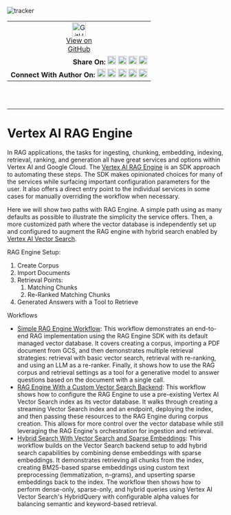 ![tracker](https://us-central1-vertex-ai-mlops-369716.cloudfunctions.net/pixel-tracking?path=statmike%2Fvertex-ai-mlops%2FApplied+GenAI%2Frag-engine&file=readme.md)
<!--- header table --->
<table>
<tr>     
  <td style="text-align: center">
    <a href="https://github.com/statmike/vertex-ai-mlops/blob/main/Applied%20GenAI/rag-engine/readme.md">
      <img width="32px" src="https://www.svgrepo.com/download/217753/github.svg" alt="GitHub logo">
      <br>View on<br>GitHub
    </a>
  </td>
</tr>
<tr>
  <td style="text-align: right">
    <b>Share On: </b> 
    <a href="https://www.linkedin.com/sharing/share-offsite/?url=https://github.com/statmike/vertex-ai-mlops/blob/main/Applied%2520GenAI/rag-engine/readme.md"><img src="https://upload.wikimedia.org/wikipedia/commons/8/81/LinkedIn_icon.svg" alt="Linkedin Logo" width="20px"></a> 
    <a href="https://reddit.com/submit?url=https://github.com/statmike/vertex-ai-mlops/blob/main/Applied%2520GenAI/rag-engine/readme.md"><img src="https://redditinc.com/hubfs/Reddit%20Inc/Brand/Reddit_Logo.png" alt="Reddit Logo" width="20px"></a> 
    <a href="https://bsky.app/intent/compose?text=https://github.com/statmike/vertex-ai-mlops/blob/main/Applied%2520GenAI/rag-engine/readme.md"><img src="https://upload.wikimedia.org/wikipedia/commons/7/7a/Bluesky_Logo.svg" alt="BlueSky Logo" width="20px"></a> 
    <a href="https://twitter.com/intent/tweet?url=https://github.com/statmike/vertex-ai-mlops/blob/main/Applied%2520GenAI/rag-engine/readme.md"><img src="https://upload.wikimedia.org/wikipedia/commons/5/5a/X_icon_2.svg" alt="X (Twitter) Logo" width="20px"></a> 
  </td>
</tr>
<tr>
  <td style="text-align: right">
    <b>Connect With Author On: </b> 
    <a href="https://www.linkedin.com/in/statmike"><img src="https://upload.wikimedia.org/wikipedia/commons/8/81/LinkedIn_icon.svg" alt="Linkedin Logo" width="20px"></a>
    <a href="https://www.github.com/statmike"><img src="https://www.svgrepo.com/download/217753/github.svg" alt="GitHub Logo" width="20px"></a> 
    <a href="https://www.youtube.com/@statmike-channel"><img src="https://upload.wikimedia.org/wikipedia/commons/f/fd/YouTube_full-color_icon_%282024%29.svg" alt="YouTube Logo" width="20px"></a>
    <a href="https://bsky.app/profile/statmike.bsky.social"><img src="https://upload.wikimedia.org/wikipedia/commons/7/7a/Bluesky_Logo.svg" alt="BlueSky Logo" width="20px"></a> 
    <a href="https://x.com/statmike"><img src="https://upload.wikimedia.org/wikipedia/commons/5/5a/X_icon_2.svg" alt="X (Twitter) Logo" width="20px"></a>
  </td>
</tr>
</table><br/><br/>

---
# Vertex AI RAG Engine

In RAG applications, the tasks for ingesting, chunking, embedding, indexing, retrieval, ranking, and generation all have great services and options within Vertex AI and Google Cloud. The [Vertex AI RAG Engine](https://cloud.google.com/vertex-ai/generative-ai/docs/rag-engine/rag-overview) is an SDK approach to automating these steps. The SDK makes opinionated choices for many of the services while surfacing important configuration parameters for the user. It also offers a direct entry point to the individual services in some cases for manually overriding the workflow when necessary.

Here we will show two paths with RAG Engine. A simple path using as many defaults as possible to illustrate the simplicity the service offers. Then, a more customized path where the vector database is independently set up and configured to augment the RAG engine with hybrid search enabled by [Vertex AI Vector Search](https://cloud.google.com/vertex-ai/docs/vector-search/overview).


RAG Engine Setup:
1. Create Corpus
2. Import Documents
3. Retrieval Points: 
   1. Matching Chunks
   2. Re-Ranked Matching Chunks
4. Generated Answers with a Tool to Retrieve

Workflows
- [Simple RAG Engine Workflow](./rag-engine-simple.py): This workflow demonstrates an end-to-end RAG implementation using the RAG Engine SDK with its default managed vector database. It covers creating a corpus, importing a PDF document from GCS, and then demonstrates multiple retrieval strategies: retrieval with basic vector search, retrieval with re-ranking, and using an LLM as a re-ranker. Finally, it shows how to use the RAG corpus and retrieval settings as a tool for a generative model to answer questions based on the document with a single call.
- [RAG Engine With a Custom Vector Search Backend](./rag-engine-vector-search.py): This workflow shows how to configure the RAG Engine to use a pre-existing Vertex AI Vector Search index as its vector database. It walks through creating a streaming Vector Search index and an endpoint, deploying the index, and then passing these resources to the RAG Engine during corpus creation. This allows for more control over the vector database while still leveraging the RAG Engine's orchestration for ingestion and retrieval.
- [Hybrid Search With Vector Search and Sparse Embeddings](./rag-engine-vector-search-hybrid.py): This workflow builds on the Vector Search backend setup to add hybrid search capabilities by combining dense embeddings with sparse embeddings. It demonstrates retrieving all chunks from the index, creating BM25-based sparse embeddings using custom text preprocessing (lemmatization, n-grams), and upserting sparse embeddings back to the index. The workflow then shows how to perform dense-only, sparse-only, and hybrid queries using Vertex AI Vector Search's HybridQuery with configurable alpha values for balancing semantic and keyword-based retrieval.


